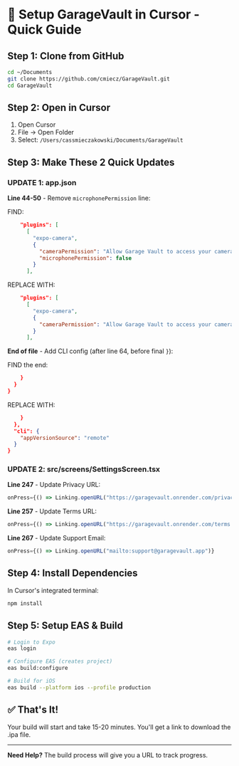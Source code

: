 # 🚀 Setup GarageVault in Cursor - Quick Guide

## Step 1: Clone from GitHub

```bash
cd ~/Documents
git clone https://github.com/cmiecz/GarageVault.git
cd GarageVault
```

## Step 2: Open in Cursor

1. Open Cursor
2. File → Open Folder
3. Select: `/Users/cassmieczakowski/Documents/GarageVault`

## Step 3: Make These 2 Quick Updates

### UPDATE 1: app.json

**Line 44-50** - Remove `microphonePermission` line:

FIND:
```json
    "plugins": [
      [
        "expo-camera",
        {
          "cameraPermission": "Allow Garage Vault to access your camera to scan items and QR codes.",
          "microphonePermission": false
        }
      ],
```

REPLACE WITH:
```json
    "plugins": [
      [
        "expo-camera",
        {
          "cameraPermission": "Allow Garage Vault to access your camera to scan items and QR codes."
        }
      ],
```

**End of file** - Add CLI config (after line 64, before final `}`):

FIND the end:
```json
    }
  }
}
```

REPLACE WITH:
```json
    }
  },
  "cli": {
    "appVersionSource": "remote"
  }
}
```

### UPDATE 2: src/screens/SettingsScreen.tsx

**Line 247** - Update Privacy URL:
```typescript
onPress={() => Linking.openURL("https://garagevault.onrender.com/privacy.html")}
```

**Line 257** - Update Terms URL:
```typescript
onPress={() => Linking.openURL("https://garagevault.onrender.com/terms.html")}
```

**Line 267** - Update Support Email:
```typescript
onPress={() => Linking.openURL("mailto:support@garagevault.app")}
```

## Step 4: Install Dependencies

In Cursor's integrated terminal:

```bash
npm install
```

## Step 5: Setup EAS & Build

```bash
# Login to Expo
eas login

# Configure EAS (creates project)
eas build:configure

# Build for iOS
eas build --platform ios --profile production
```

## ✅ That's It!

Your build will start and take 15-20 minutes. You'll get a link to download the .ipa file.

---

**Need Help?** The build process will give you a URL to track progress.
